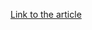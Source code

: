 [Link to the article](https://thehackernews.com/2025/09/lean-teams-higher-stakes-why-cisos-must.html)
